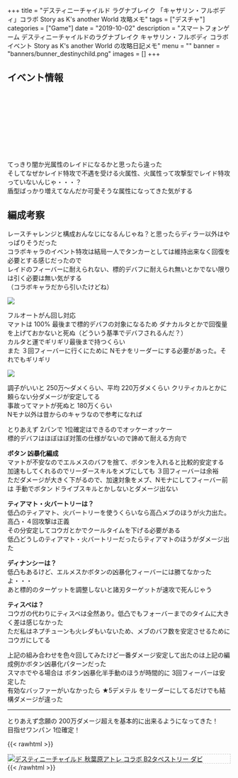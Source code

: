 +++
title = "デスティニーチャイルド ラグナブレイク 「キャサリン・フルボディ」コラボ Story as K's another World 攻略メモ"
tags = ["デスチャ"]
categories = ["Game"]
date = "2019-10-02"
description = "スマートフォンゲーム デスティニーチャイルドのラグナブレイク キャサリン・フルボディ コラボイベント Story as K's another World の攻略日記メモ"
menu = ""
banner = "banners/bunner_destinychild.png"
images = []
+++

<!--more-->

## イベント情報
<div class="iframely-embed"><div class="iframely-responsive" style="height: 140px; padding-bottom: 0;"><a href="http://destiny-child-blog.line.me/archives/20838999.html" data-iframely-url="//cdn.iframe.ly/lPrp4yz?iframe=card-small"></a></div></div><script async src="//cdn.iframe.ly/embed.js" charset="utf-8"></script>  

てっきり闇か光属性のレイドになるかと思ったら違った  
そしてなぜかレイド特攻で不遇を受ける火属性、火属性って攻撃型でレイド特攻っていないんじゃ・・・？  
盾型ばっかり増えてなんだか可愛そうな属性になってきた気がする  

## 編成考察
レースチャレンジと構成おんなじになるんじゃね？と思ったらディラー以外はやっぱりそうだった  
コラボキャラのイベント特攻は結局一人でタンカーとしては維持出来なく回復を必要とする感じだったので  
レイドのフィーバーに耐えられない、標的デバフに耐えられ無いとかでない限りは引く必要は無い気がする  
（コラボキャラだから引いたけどね）  

<img src="/images/2019/destiny-child-lb10/descha-1.png" />  

フルオートがん回し対応  
マァトは 100% 最後まで標的デバフの対象になるため ダナカルタとかで回復量を上げておかないと死ぬ（どういう基準でデバフされるんだ？）  
カルタと運でギリギリ最後まで持つくらい  
また ３回フィーバーに行くにために Nモナをリーダーにする必要があった。それでもギリギリ  

<img src="/images/2019/destiny-child-lb10/descha-2.png" />  

調子がいいと 250万～ダメくらい、平均 220万ダメくらい クリティカルとかに頼らない分ダメージが安定してる  
事故ってマァトが死ぬと 180万くらい  
Nモナ以外は昔からのキャラなので参考になれば  

とりあえず 2パンで 1位確定はできるのでオッケーオッケー  
標的デバフはほぼほぼ対策の仕様がないので諦めて耐える方向で  

**<i class="far fa-question-circle"></i> ボタン 凶暴化編成**  
マァトが不安なのでエルメスのバフを捨て、ボタンを入れると比較的安定する  
加速もしてくれるのでリーダースキルをメブにしても ３回フィーバーは余裕  
ただダメージが大きく下がるので、加速対象をメブ、Nモナにしてフィーバー前は 手動でボタン ドライブスキルとかしないとダメージ出ない  

**<i class="far fa-question-circle"></i> ティアマト・火バートリーは？**  
低凸のティアマト、火バートリーを使うくらいなら高凸メブのほうが火力出た。高凸・４回攻撃は正義  
その分安定してコウガとかでクールタイムを下げる必要がある  
低凸どうしのティアマト・火バートリーだったらティアマトのほうがダメージ出た  

**<i class="far fa-question-circle"></i> ディナンシーは？**  
低凸もあるけど、エルメスかボタンの凶暴化フィーバーには勝てなかったよ・・・  
あと標的のターゲットを調整しないと諸刃ターゲットが速攻で死んじゃう  

**<i class="far fa-question-circle"></i> ティスベは？**  
コウガの代わりにティスベは全然あり。低凸でもフォーバーまでのタイムに大きく差は感じなかった  
ただ私はネプチューンも火レダもいないため、メブのバフ数を安定させるためにコウガにしてる  


上記の組み合わせを色々回してみたけど一番ダメージ安定して出たのは上記の編成例かボタン凶暴化パターンだった   
スマホでやる場合は ボタン凶暴化半手動のほうが時間的に 3回フィーバーは安定した  
有効なバッファーがいなかったら ★5デメテル をリーダーにしてるだけでも結構ダメージが違った  

---
とりあえず念願の 200万ダメージ超えを基本的に出来るようになってきた！  
目指せワンパン 1位確定！  

{{< rawhtml >}}
<div style="border: dashed 1px #ccc;">
<a href="http://www.amazon.co.jp/exec/obidos/ASIN/B07H3319GX/sinokyoufu-22/ref=nosim/" name="amazletlink" target="_blank"><img src="https://images-fe.ssl-images-amazon.com/images/I/51MxXwUpZWL._SL160_.jpg" alt="デスティニーチャイルド 秋葉原アトレ コラボ B2タペストリー ダビ" style="border: none;" /></a>
</div>
{{< /rawhtml >}}
